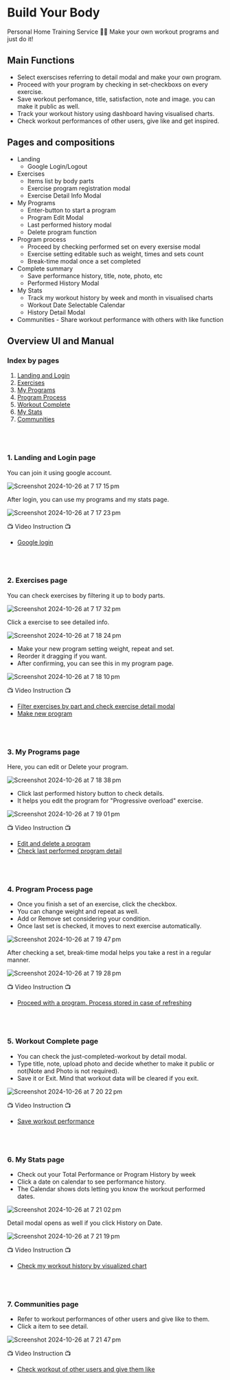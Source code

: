 # Build Your Body

Personal Home Training Service 💪💪
Make your own workout programs and just do it!

## Main Functions
- Select exerscises referring to detail modal and make your own program.
- Proceed with your program by checking in set-checkboxs on every exercise.
- Save workout perfomance, title, satisfaction, note and image. you can make it public as well.
- Track your workout history using dashboard having visualised charts.
- Check workout performances of other users, give like and get inspired.

## Pages and compositions
- Landing 
    - Google Login/Logout
- Exercises
    - Items list by body parts
    - Exercise program registration modal
    - Exercise Detail Info Modal
- My Programs
    - Enter-button to start a program
    - Program Edit Modal
    - Last performed history modal
    - Delete program function
- Program process
    - Proceed by checking performed set on every exersise modal
    - Exercise setting editable such as weight, times and sets count
    - Break-time modal once a set completed
- Complete summary
    - Save performance history, title, note, photo, etc
    - Performed History Modal
- My Stats
    - Track my workout history by week and month in visualised charts
    - Workout Date Selectable Calendar
    - History Detail Modal
- Communities - Share workout performance with others with like function

## Overview UI and Manual

### Index by pages

1. [Landing and Login](#1-landing-and-login-page)
2. [Exercises](#2-exercises-page)
3. [My Programs](#3-my-programs-page)
4. [Program Process](#4-program-process-page)
5. [Workout Complete](#5-workout-complete-page)
6. [My Stats](#6-my-stats-page)
7. [Communities](#7-communities-page)

<br/>
<br/>

### 1. Landing and Login page

You can join it using google account.

![Screenshot 2024-10-26 at 7 17 15 pm](https://github.com/user-attachments/assets/2385deb8-b62a-4bde-9356-b3970fdec058)

After login, you can use my programs and my stats page.

![Screenshot 2024-10-26 at 7 17 23 pm](https://github.com/user-attachments/assets/8fd48267-ff73-4411-aeb1-8c93536c0183)

📺 Video Instruction 📺
- [Google login](https://drive.google.com/file/d/11ci7YsvkTHxtliLR4bc5TK7uav9rTJUP/view?usp=drive_link)

<br/>
<br/>
  
### 2. Exercises page

You can check exercises by filtering it up to body parts.
    
![Screenshot 2024-10-26 at 7 17 32 pm](https://github.com/user-attachments/assets/984e97eb-b5d3-4acb-9e39-9c21063dccc8)

Click a exercise to see detailed info.

![Screenshot 2024-10-26 at 7 18 24 pm](https://github.com/user-attachments/assets/8edd99e3-c0ce-41e6-adc8-42d231ea3ef6)

- Make your new program setting weight, repeat and set.
- Reorder it dragging if you want.
- After confirming, you can see this in my program page.

![Screenshot 2024-10-26 at 7 18 10 pm](https://github.com/user-attachments/assets/d16f3c70-3d64-4bdf-93d5-cf2116d64ef5)

📺 Video Instruction 📺
- [Filter exercises by part and check exercise detail modal](https://drive.google.com/file/d/1m0WWKiBRO7BfbeM-9JnwV7YHhDPrv8jA/view?usp=drive_link)
- [Make new program](https://drive.google.com/file/d/1px_4S_dZkzu9rx3CJQ1IShlPI4NCfFcK/view?usp=drive_link)

<br/>
<br/>

### 3. My Programs page

Here, you can edit or Delete your program.

![Screenshot 2024-10-26 at 7 18 38 pm](https://github.com/user-attachments/assets/a0563da9-4f19-48e3-97e8-84cd4419ccb1)

- Click last performed history button to check details.
- It helps you edit the program for "Progressive overload" exercise.

![Screenshot 2024-10-26 at 7 19 01 pm](https://github.com/user-attachments/assets/7004ce19-e435-497f-9c85-56dd1a8c21f2)

📺 Video Instruction 📺
- [Edit and delete a program](https://drive.google.com/file/d/1IwghudSthdgfU3UT7cxluLKI0J-tlqqi/view?usp=drive_link)
- [Check last performed program detail](https://drive.google.com/file/d/1h1QBLWdIN2Y9E5JLkc5OPpPHLtGax1s9/view?usp=drive_link)
    
<br/>
<br/>

### 4. Program Process page

- Once you finish a set of an exercise, click the checkbox.
- You can change weight and repeat as well.
- Add or Remove set considering your condition.
- Once last set is checked, it moves to next exercise automatically.

![Screenshot 2024-10-26 at 7 19 47 pm](https://github.com/user-attachments/assets/20d4ffc7-5775-4483-b2f0-e0a31668e6e3)

After checking a set, break-time modal helps you take a rest in a regular manner.

![Screenshot 2024-10-26 at 7 19 28 pm](https://github.com/user-attachments/assets/2518efa0-0f02-4d70-8c9d-b7648b34c210)

📺 Video Instruction 📺
- [Proceed with a program. Process stored in case of refreshing](https://drive.google.com/file/d/1t_xBO8BfOSrCxD7uhvNg3h8YcgcIK1Tp/view?usp=drive_link)

<br/>
<br/>

### 5. Workout Complete page

- You can check the just-completed-workout by detail modal.
- Type title, note, upload photo and decide whether to make it public or not(Note and Photo is not required).
- Save it or Exit. Mind that workout data will be cleared if you exit.

![Screenshot 2024-10-26 at 7 20 22 pm](https://github.com/user-attachments/assets/1f62890d-2fc4-485c-aa17-eb45ad706a76)

📺 Video Instruction 📺
- [Save workout performance](https://drive.google.com/file/d/1kUPEzljnVIVm1U5LajkdIAjBvUoYjF8M/view?usp=drive_link)

<br/>
<br/>

### 6. My Stats page

- Check out your Total Performance or Program History by week
- Click a date on calendar to see performance history.
- The Calendar shows dots letting you know the workout performed dates.

![Screenshot 2024-10-26 at 7 21 02 pm](https://github.com/user-attachments/assets/cf359f77-299a-45e4-8fab-3cc2657e7aea)

Detail modal opens as well if you click History on Date.

![Screenshot 2024-10-26 at 7 21 19 pm](https://github.com/user-attachments/assets/c1afedff-f329-48c3-864b-9c1921506806)

📺 Video Instruction 📺
- [Check my workout history by visualized chart](https://drive.google.com/file/d/1hbIVLJ9l41n3XHOPgLpOjen4v7dZ7EAY/view?usp=drive_link)
    
<br/>
<br/>

### 7. Communities page

- Refer to workout performances of other users and give like to them.
- Click a item to see detail.

![Screenshot 2024-10-26 at 7 21 47 pm](https://github.com/user-attachments/assets/c861410f-7bc1-46e6-a31d-c6a42eae3a55)

📺 Video Instruction 📺
- [Check workout of other users and give them like](https://drive.google.com/file/d/1fJ0oOWmwv4R6ro5Q_pANULWSGBA0Afbt/view?usp=drive_link)
